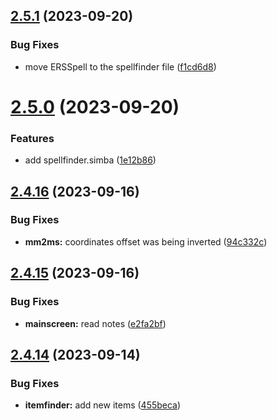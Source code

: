 ## [2.5.1](https://github.com/Torwent/SRL-T/compare/v2.5.0...v2.5.1) (2023-09-20)


### Bug Fixes

* move ERSSpell to the spellfinder file ([f1cd6d8](https://github.com/Torwent/SRL-T/commit/f1cd6d8bf888a02803316d8c94a976d2ea35f1df))



# [2.5.0](https://github.com/Torwent/SRL-T/compare/v2.4.16...v2.5.0) (2023-09-20)


### Features

* add spellfinder.simba ([1e12b86](https://github.com/Torwent/SRL-T/commit/1e12b865336a1e7132e52d1596e89505ae284f95))



## [2.4.16](https://github.com/Torwent/SRL-T/compare/v2.4.15...v2.4.16) (2023-09-16)


### Bug Fixes

* **mm2ms:** coordinates offset was being inverted ([94c332c](https://github.com/Torwent/SRL-T/commit/94c332c36ccc7ab244c7e8b6bf455a2af98d42c5))



## [2.4.15](https://github.com/Torwent/SRL-T/compare/v2.4.14...v2.4.15) (2023-09-16)


### Bug Fixes

* **mainscreen:** read notes ([e2fa2bf](https://github.com/Torwent/SRL-T/commit/e2fa2bf58495a14ae8f789c1aa5a917451e6a177))



## [2.4.14](https://github.com/Torwent/SRL-T/compare/v2.4.13...v2.4.14) (2023-09-14)


### Bug Fixes

* **itemfinder:** add new items ([455beca](https://github.com/Torwent/SRL-T/commit/455beca3edde395273619660d31a5fefc95a38d7))



